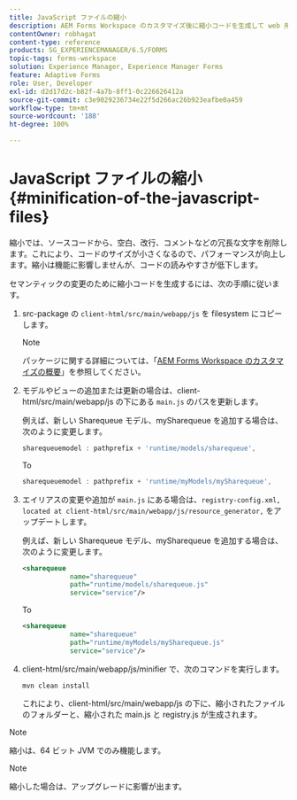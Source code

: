 ```yaml
---
title: JavaScript ファイルの縮小
description: AEM Forms Workspace のカスタマイズ後に縮小コードを生成して web 用の JS ファイルを最適化するための手順です。
contentOwner: robhagat
content-type: reference
products: SG_EXPERIENCEMANAGER/6.5/FORMS
topic-tags: forms-workspace
solution: Experience Manager, Experience Manager Forms
feature: Adaptive Forms
role: User, Developer
exl-id: d2d17d2c-b82f-4a7b-8ff1-0c226626412a
source-git-commit: c3e9029236734e22f5d266ac26b923eafbe0a459
workflow-type: tm+mt
source-wordcount: '188'
ht-degree: 100%

---
```


# JavaScript ファイルの縮小 {#minification-of-the-javascript-files}

縮小では、ソースコードから、空白、改行、コメントなどの冗長な文字を削除します。これにより、コードのサイズが小さくなるので、パフォーマンスが向上します。縮小は機能に影響しませんが、コードの読みやすさが低下します。

セマンティックの変更のために縮小コードを生成するには、次の手順に従います。

1. src-package の `client-html/src/main/webapp/js` を filesystem にコピーします。

   >[!NOTE]
   >
   >パッケージに関する詳細については、「[AEM Forms Workspace のカスタマイズの概要](/help/forms/using/introduction-customizing-html-workspace.md)」を参照してください。

1. モデルやビューの追加または更新の場合は、client-html/src/main/webapp/js の下にある `main.js` のパスを更新します。

   例えば、新しい Sharequeue モデル、mySharequeue を追加する場合は、次のように変更します。

   ```javascript
   sharequeuemodel : pathprefix + 'runtime/models/sharequeue',
   ```

   To

   ```javascript
   sharequeuemodel : pathprefix + 'runtime/myModels/mySharequeue',
   ```

1. エイリアスの変更や追加が `main.js` にある場合は、`registry-config.xml, located at client-html/src/main/webapp/js/resource_generator,` をアップデートします。

   例えば、新しい Sharequeue モデル、mySharequeue を追加する場合は、次のように変更します。

   ```xml
   <sharequeue
               name="sharequeue"
               path="runtime/models/sharequeue.js"
               service="service"/>
   ```

   To

   ```xml
   <sharequeue
               name="sharequeue"
               path="runtime/myModels/mySharequeue.js"
               service="service"/>
   ```

1. client-html/src/main/webapp/js/minifier で、次のコマンドを実行します。

   ```shell
   mvn clean install
   ```

   これにより、client-html/src/main/webapp/js の下に、縮小されたファイルのフォルダーと、縮小された main.js と registry.js が生成されます。

>[!NOTE]
>
>縮小は、64 ビット JVM でのみ機能します。

>[!NOTE]
>
>縮小した場合は、アップグレードに影響が出ます。

